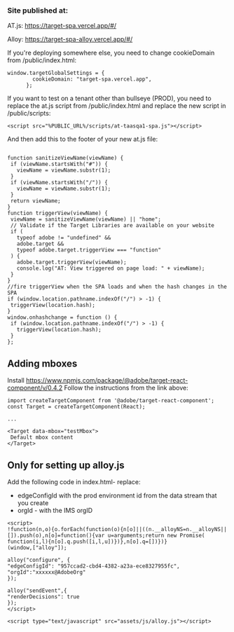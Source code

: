 ### Site published at:

AT.js: https://target-spa.vercel.app/#/

Alloy: https://target-spa-alloy.vercel.app/#/

If you're deploying somewhere else, you need to change cookieDomain from /public/index.html:

```
window.targetGlobalSettings = {
        cookieDomain: "target-spa.vercel.app",
      };
```

If you want to test on a tenant other than bullseye (PROD), you need to replace the at.js script from /public/index.html and replace the new script in /public/scripts:

```
<script src="%PUBLIC_URL%/scripts/at-taasqa1-spa.js"></script>
```

And then add this to the footer of your new at.js file:

```

function sanitizeViewName(viewName) {
 if (viewName.startsWith("#")) {
   viewName = viewName.substr(1);
 }
 if (viewName.startsWith("/")) {
   viewName = viewName.substr(1);
 }
 return viewName;
}
function triggerView(viewName) {
 viewName = sanitizeViewName(viewName) || "home";
 // Validate if the Target Libraries are available on your website
 if (
   typeof adobe != "undefined" &&
   adobe.target &&
   typeof adobe.target.triggerView === "function"
 ) {
   adobe.target.triggerView(viewName);
   console.log("AT: View triggered on page load: " + viewName);
 }
}
//fire triggerView when the SPA loads and when the hash changes in the SPA
if (window.location.pathname.indexOf("/") > -1) {
 triggerView(location.hash);
}
window.onhashchange = function () {
 if (window.location.pathname.indexOf("/") > -1) {
   triggerView(location.hash);
 }
};
```

## Adding mboxes

Install https://www.npmjs.com/package/@adobe/target-react-component/v/0.4.2
Follow the instructions from the link above:

```
import createTargetComponent from '@adobe/target-react-component';
const Target = createTargetComponent(React);

...

<Target data-mbox="testMbox">
 Default mbox content
</Target>
```

## Only for setting up alloy.js
Add the following code in index.html- replace:
 - edgeConfigId with the prod environment id from the data stream that you create
 - orgId - with the IMS orgID
```
<script>
!function(n,o){o.forEach(function(o){n[o]||((n.__alloyNS=n.__alloyNS||
[]).push(o),n[o]=function(){var u=arguments;return new Promise(
function(i,l){n[o].q.push([i,l,u])})},n[o].q=[])})}
(window,["alloy"]);

alloy("configure", {
"edgeConfigId": "957ccad2-cbd4-4382-a23a-ece8327955fc",
"orgId":"xxxxxx@AdobeOrg"
});

alloy("sendEvent",{
"renderDecisions": true
});
</script>

<script type="text/javascript" src="assets/js/alloy.js"></script>
```
